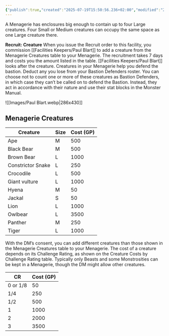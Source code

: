 ```yaml
---
{"publish":true,"created":"2025-07-19T15:50:56.236+02:00","modified":"2025-08-17T20:09:43.839+02:00","cssclasses":""}
---
```


A Menagerie has enclosures big enough to contain up to four Large creatures. Four Small or Medium creatures can occupy the same space as one Large creature there.

**Recruit: Creature** When you issue the Recruit order to this facility, you commission [[Facilities Keepers/Paul Blart]] to add a creature from the Menagerie Creatures table to your Menagerie. The recruitment takes 7 days and costs you the amount listed in the table. [[Facilities Keepers/Paul Blart]] looks after the creature.
Creatures in your Menagerie help you defend the bastion. Deduct any you lose from your Bastion Defenders roster. You can choose not to count one or more of these creatures as Bastion Defenders, in which case they can’t be called on to defend the Bastion. Instead, they act in accordance with their nature and use their stat blocks in the Monster Manual.

![[Images/Paul Blart.webp|286x430]]
## Menagerie Creatures

| Creature          | Size | Cost (GP) |
| ----------------- | ---- | --------- |
| Ape               | M    | 500       |
| Black Bear        | M    | 500       |
| Brown Bear        | L    | 1000      |
| Constrictor Snake | L    | 250       |
| Crocodile         | L    | 500       |
| Giant vulture     | L    | 1000      |
| Hyena             | M    | 50        |
| Jackal            | S    | 50        |
| Lion              | L    | 1000      |
| Owlbear           | L    | 3500      |
| Panther           | M    | 250       |
| Tiger             | L    | 1000      |
With the DM’s consent, you can add different creatures than those shown in the Menagerie Creatures table to your Menagerie. The cost of a creature depends on its Challenge Rating, as shown on the Creature Costs by Challenge Rating table. Typically only Beasts and some Monstrosities can be kept in a Menagerie, though the DM might allow other creatures.

| CR       | Cost (GP) |
| -------- | --------- |
| 0 or 1/8 | 50        |
| 1/4      | 250       |
| 1/2      | 500       |
| 1        | 1000      |
| 2        | 2000      |
| 3        | 3500      |
